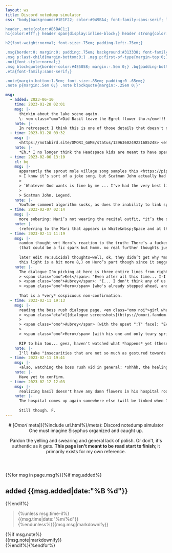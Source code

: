 ```yaml
---
layout: ws
title: Discord notedump simulator
css: "body{background:#1E1F22; color:#949BA4; font-family:sans-serif; line-height:1.5;} a{text-decoration:none; color:#00A8FC;} a:focus,a:hover,a:active{color:#fff;}

header,.note{color:#B5BAC1;}
h1{color:#fff;} header span{display:inline-block;} header strong{color:#DADCE0;}

h2{font-weight:normal; font-size:.75em; padding-left:.75em;}

.msg{border:0; margin:0; padding:.75em; background:#313338; font-family:verdana,sans-serif; font-size:.85em; line-height:1.65; color:#e0e1e5; border-radius:.25em; margin:.25em 0;}
.msg p:last-child{margin-bottom:0;} .msg p:first-of-type{margin-top:0;}
.noi{font-style:normal;}
.msg blockquote{border-color:#4E5058; margin:-.5em 0;} .bq{padding-bottom:1.25em;}
.eta{font-family:sans-serif;}

.note{margin-bottom:1.5em; font-size:.85em; padding:0 .65em;}
.note p{margin:.5em 0;} .note blockquote{margin:-.25em 0;}"

msg:
  - added: 2023-06-10
    time: 2023-01-28 02:01
    msg: |-
      thinkin about the lake scene again.  
      \- <em class="omo">Did Basil leave the Egret flower tho.</em>!!! there’s one in <em class="omo noi">his</em> house, very prominently, and one by the picnic basket! and another at the grave; who knows if he’s visited, not me (yet)!! fuck?!!! (Aubrey wouldn’t have left it surely, not if she hasn’t told the Hooligans anything….)
    note: |-
      In retrospect I think this is one of those details that doesn't need a diegetic explanation. Also, the name "Hooligans" is only used in the battle overlay, never by any of the characters, so at this point I tend to think that's just Sunny's insert.
  - time: 2023-01-28 09:32
    msg: |-
      <https://notabird.site/OMORI_GAME/status/1396360249221685248> <em class="omo noi">I just realized this could be a timeline???</em> if it’s one image a year that’s 4 since Mari’s death *and 4 between that and Headspace. the fuck*
    note: |-
      *Eh,* I no longer think the Headspace kids are meant to have specific ages. They seem especially young at the start, though, so there's still merit to this....
  - time: 2023-02-06 13:10
    cl: bq
    msg: |-
      apparently the sprout mole village song samples this <https://piped.video/watch?v=Hy8kmNEo1i8>; firstly <em class="omo noi">ohhh</em> that skibidi song is *definitely* referencing it, second from the top  comment:
      > I know it’s sort of a joke song, but Scatman John actually had a pretty inspirational life. **He was born with a stutter that made him too nervous to sing, so he played piano for most of his career.** It was only in his 50s that he decided to become a scat performer and made this song as a way to inspire kids with stutters. It made him a worldwide hit, (especially in Japan for some reason) and he did two more notable songs before he died of lung cancer a few years later at 57. He was completely at peace when he passed, declaring:
      >
      > ‘Whatever God wants is fine by me ... I've had the very best life. I have tasted beauty.’ 
      >
      > Scatman John. Legend.
    note: |-
      YouTube comment algorithm sucks, as does the inability to link specific comments... the quote is by YT user @ferghalicious1480. [Skibidi song](https://piped.video/watch?v=ceE_TKZhOwc) unrelated.
  - time: 2023-02-07 02:14
    msg: |-
      more sobering: Mari’s not wearing the recital outfit, *it’s the one from when she saved Sunny from drowning. they’re not the same.* (it’s a little hard to tell but the recital dress has a collar, & the skirt is separate in the duet animation)
    note: |-
      (referring to the Mari that appears in White&nbsp;Space and at the pier)
  - time: 2023-02-11 11:19
    msg: |-
      random thought wrt Hero’s reaction to the truth: There’s a fucked-up part of him that *wants* to be responsible. He can relate—he *understood* why Mari would’ve done it, if she had. [Kel and Aubrey don’t! They’re not suicidal <em class="omo noi">(thank god)</em> but *Hero* had no comment.] And now he doesn’t even get that?  
      (that could be a fic spark but hmmm. no real further thoughts just a Concept)
      
      later edit re:suicidal thoughts—well, ok, they didn’t get why *mari* did it. the identity of the person in question, and everything they (thought they) knew about her, is A Factor. still Highly doubt kel’s ever considered it, aubrey… less sure, but generally want to say no despite it all.  
      this light is a bit more 8,) on Hero’s part though since it suggests he and Mari were close enough he *would* know she was, or had any sort of tendency in that direction. since they both have chronic perfectionism-itis, Well,,
    note: |-
      The dialogue I'm picking at here is three entire lines from right before the gang revisits the treehouse (entire sequence (and then some) transcribed on [this (very image-heavy) page](https://lparchive.org/Omori/Update%2043/)):
      > <span class="omo">Kel</span>: "Even after all this time... I-I still don't understand why she would do it.  
      > <span class="omo">Aubrey</span>: "I... I don't think any of us ever will."  
      > <span class="omo">Hero</span> [who's already stepped ahead, and with one of very few instances of his teary talksprite]: "... Hey, guys... Let's... Let's keep going."
      
      That is a *very* cospicuous non-confirmation.
  - time: 2023-02-11 19:13
    msg: |-
      reading the boss rush dialogue page. <em class="omo noi">girl what. whyyyyyyyyy</em>  
      > <span class="eta">[[dialogue screenshots](https://omori.fandom.com/wiki/BOSS_RUSH#QUOTES) were here; Basil Rush Event \> Friends Dialogue \> Friends (Boss Rush Lobby)]</span>
      >
      > <span class="omo">Aubrey</span> [with the upset ":T" face]: "Everyone's simulations look so accurate. Sigh... Is that really what I look like?"
      >
      > <span class="omo">Hero</span> [with his one and only teary sprite]: "I don't know about you guys, but I think my simulation is kind of weird..."
      
      RIP to him too... geez, haven't watched what *happens* yet (these dialogues happen if you lose to the simulations) but he seems real down about this, Hero's crying sprite almost never shows up \:(
    note: |-
      I'll take "insecurities that are not so much as gestured towards literally anywhere else (that I've yet noticed)" for $500. (Kel, naturally, is just hyped about the whole thing.)
  - time: 2023-02-11 19:41
    msg: |-
      +also, watching the boss rush vid in general: *ohhhh, the healing sound effect is a Mari Thing,* or at least [her skill](https://piped.video/watch?v=3Wd3jPGxPaA&t=1924) uses it. Hm. it was definitely absent in Black Space but not sure about like, Sweetheart's Castle and other no-Mari heal points?
    note: |-
      Have yet to confirm.
  - time: 2023-02-12 12:03
    msg: |-
      realizing basil doesn't have any damn flowers in his hospital room except like, two little bouquets in the corner. big F
    note: |-
      The hospital comes up again somewhere else (will be linked when I get to it), but while we're here: I'm really, *really* not sure how literally to take the hospital scenes. Regardless, we get one&nbsp;(1) glimpse into his room and it's a *very* significant cutscene; flowers would be distracting.
      
      Still though. F.
---
```

<header markdown="1">
# [<i class="omo">Omori</i> meta]({%include url.html%}/meta): Discord notedump simulator
One must imagine Sisyphus organized and caught up.

<span>Pardon the yelling and swearing and general lack of polish. Or don't, it's authentic as it gets.</span> <span>**This page isn't meant to be read start to finish**; it primarily exists for my own reference.</span>
</header>
<main>
{%for msg in page.msg%}{%if msg.added%}<h2>added {{msg.added|date:"%B %d"}}</h2>{%endif%}<blockquote class="msg{%if msg.cl%} {{msg.cl}}{%endif%}">{%unless msg.time-il%}<div class="time">{{msg.time|date:"%m/%d"}}</div>{%endunless%}{{msg.msg|markdownify}}</blockquote>{%if msg.note%}<div class="note">{{msg.note|markdownify}}</div>{%endif%}{%endfor%}
</main>
<!--

  - time: 2023-MM-DD HH:MM
    msg: |-
      ??
    note: |-
      ??
-->